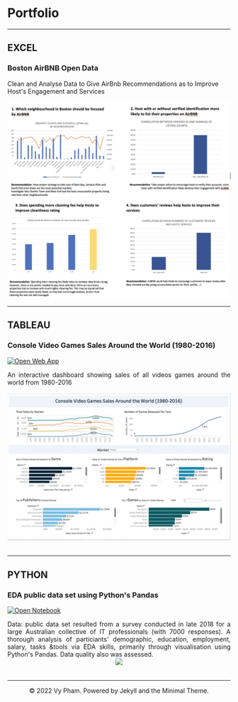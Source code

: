 # Portfolio
---
## EXCEL

### Boston AirBNB Open Data

Clean and Analyse Data to Give AirBnb Recommendations as to Improve Host's Engagement and Services

<center><img src="images/Excel_1.png"/></center>
<center><img src="images/Excel_2.png"/></center>

---
## TABLEAU

### Console Video Games Sales Around the World (1980-2016)

[![Open Web App](https://img.shields.io/badge/Tableau-View%20Dashboard-green)](https://public.tableau.com/app/profile/vy5086/viz/DataInetnsiveFinalDashboard/FinalDashboard)

<div style="text-align: justify"> An interactive dashboard showing sales of all videos games around the world from 1980-2016
<br> 
<br>
<center><img src="images/TABLEAU.png"/></center>
<br>

---
## PYTHON
### EDA public data set using Python's Pandas

[![Open Notebook](https://img.shields.io/badge/Jupyter-OpenNotebook-green)](http://localhost:8888/notebooks/Downloads/Github/Python/DataScience_Python.ipynb)

<div style="text-align: justify">Data: public data set resulted from a survey conducted in late 2018 for a large Australian collective of IT professionals (with 7000 responses). A thorough analysis of particiants' demographic, education, employment, salary, tasks &tools via EDA skills, primarily through visualisation using Python's Pandas. Data quality also was assessed.
<br>
<center><img src="images/ames-house-price.jpg"/></center>
<br>

---
<center>© 2022 Vy Pham. Powered by Jekyll and the Minimal Theme.</center>
